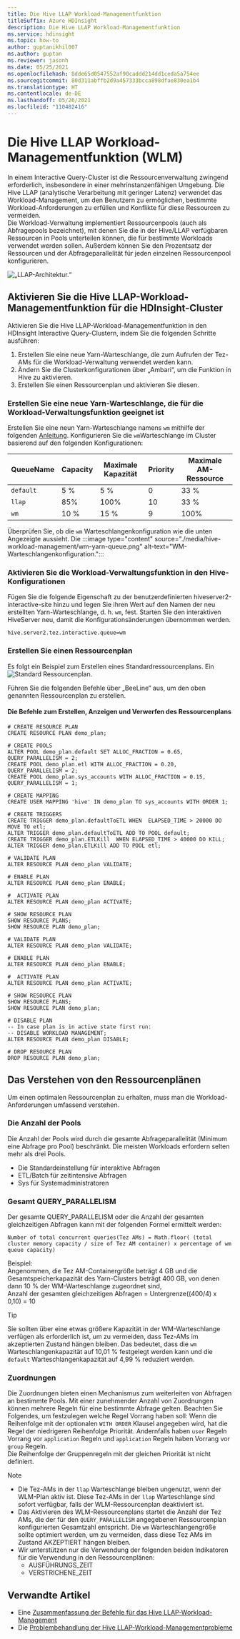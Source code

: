 ```yaml
---
title: Die Hive LLAP Workload-Managementfunktion
titleSuffix: Azure HDInsight
description: Die Hive LLAP Workload-Managementfunktion
ms.service: hdinsight
ms.topic: how-to
author: guptanikhil007
ms.author: guptan
ms.reviewer: jasonh
ms.date: 05/25/2021
ms.openlocfilehash: 8dde65d0547552af90caddd214dd1ceda5a754ee
ms.sourcegitcommit: 80d311abffb2d9a457333bcca898dfae830ea1b4
ms.translationtype: HT
ms.contentlocale: de-DE
ms.lasthandoff: 05/26/2021
ms.locfileid: "110482416"
---
```

# <a name="hive-llap-workload-management-wlm-feature"></a>Die Hive LLAP Workload-Managementfunktion (WLM)
In einem Interactive Query-Cluster ist die Ressourcenverwaltung zwingend erforderlich, insbesondere in einer mehrinstanzenfähigen Umgebung. Die Hive LLAP (analytische Verarbeitung mit geringer Latenz) verwendet das Workload-Management, um den Benutzern zu ermöglichen, bestimmte Workload-Anforderungen zu erfüllen und Konflikte für diese Ressourcen zu vermeiden. <br> Die Workload-Verwaltung implementiert Ressourcenpools (auch als Abfragepools bezeichnet), mit denen Sie die in der Hive/LLAP verfügbaren Ressourcen in Pools unterteilen können, die für bestimmte Workloads verwendet werden sollen.
Außerdem können Sie den Prozentsatz der Ressourcen und der Abfrageparallelität für jeden einzelnen Ressourcenpool konfigurieren.

![„LLAP-Architektur.“](./media/hive-workload-management/llap-architecture.png)

## <a name="enable-hive-llap-workload-management-feature-for-hdinsight-clusters"></a>Aktivieren Sie die Hive LLAP-Workload-Managementfunktion für die HDInsight-Cluster

Aktivieren Sie die Hive LLAP-Workload-Managementfunktion in den HDInsight Interactive Query-Clustern, indem Sie die folgenden Schritte ausführen:
1. Erstellen Sie eine neue Yarn-Warteschlange, die zum Aufrufen der Tez-AMs für die Workload-Verwaltung verwendet werden kann.
2. Ändern Sie die Clusterkonfigurationen über „Ambari“, um die Funktion in Hive zu aktivieren.
3. Erstellen Sie einen Ressourcenplan und aktivieren Sie diesen.

### <a name="create-a-new-yarn-queue-suitable-for-workload-management-feature"></a>Erstellen Sie eine neue Yarn-Warteschlange, die für die Workload-Verwaltungsfunktion geeignet ist
Erstellen Sie eine neun Yarn-Warteschlange namens `wm` mithilfe der folgenden [Anleitung](../hdinsight-troubleshoot-yarn.md).
Konfigurieren Sie die `wm`Warteschlange im Cluster basierend auf den folgenden Konfigurationen:

| QueueName   | Capacity | Maximale Kapazität | Priority | Maximale AM-Ressource |
|------------|---------|--------------|----------|---------------------|
| `default`   | 5 %       | 5 %           | 0        | 33 %                 |
| `llap`      | 85%      | 100%         | 10       | 33 %                 |
| `wm`        | 10 %      | 15 %          | 9        | 100%                |

Überprüfen Sie, ob die `wm` Warteschlangenkonfiguration wie die unten Angezeigte aussieht.
Die :::image type="content" source="./media/hive-workload-management/wm-yarn-queue.png" alt-text="WM-Warteschlangenkonfiguration.":::

### <a name="enable-workload-management-feature-in-hive-configs"></a>Aktivieren Sie die Workload-Verwaltungsfunktion in den Hive-Konfigurationen
Fügen Sie die folgende Eigenschaft zu der benutzerdefinierten hiveserver2-interactive-site hinzu und legen Sie ihren Wert auf den Namen der neu erstellten Yarn-Warteschlange, d. h. `wm`, fest. Starten Sie den interaktiven HiveServer neu, damit die Konfigurationsänderungen übernommen werden.
```
hive.server2.tez.interactive.queue=wm
```

### <a name="create-resource-plan"></a>Erstellen Sie einen Ressourcenplan
Es folgt ein Beispiel zum Erstellen eines Standardressourcenplans.
Ein ![Standard Ressourcenplan.](./media/hive-workload-management/wlm-resourceplan.jpg)

Führen Sie die folgenden Befehle über „BeeLine“ aus, um den oben genannten Ressourcenplan zu erstellen.

#### <a name="commands-to-create-view-and-drop-the-resource-plan"></a>Die Befehle zum Erstellen, Anzeigen und Verwerfen des Ressourcenplans
```hql
# CREATE RESOURCE PLAN
CREATE RESOURCE PLAN demo_plan;

# CREATE POOLS
ALTER POOL demo_plan.default SET ALLOC_FRACTION = 0.65, QUERY_PARALLELISM = 2;
CREATE POOL demo_plan.etl WITH ALLOC_FRACTION = 0.20, QUERY_PARALLELISM = 2;
CREATE POOL demo_plan.sys_accounts WITH ALLOC_FRACTION = 0.15, QUERY_PARALLELISM = 1;

# CREATE MAPPING
CREATE USER MAPPING 'hive' IN demo_plan TO sys_accounts WITH ORDER 1;
 
# CREATE TRIGGERS
CREATE TRIGGER demo_plan.defaultToETL WHEN  ELAPSED_TIME > 20000 DO MOVE TO etl;
ALTER TRIGGER demo_plan.defaultToETL ADD TO POOL default;
CREATE TRIGGER demo_plan.ETLKill  WHEN ELAPSED_TIME > 40000 DO KILL;
ALTER TRIGGER demo_plan.ETLKill ADD TO POOL etl;

# VALIDATE PLAN
ALTER RESOURCE PLAN demo_plan VALIDATE;

# ENABLE PLAN
ALTER RESOURCE PLAN demo_plan ENABLE;

#  ACTIVATE PLAN
ALTER RESOURCE PLAN demo_plan ACTIVATE;

# SHOW RESOURCE PLAN
SHOW RESOURCE PLANS;
SHOW RESOURCE PLAN demo_plan;

# VALIDATE PLAN
ALTER RESOURCE PLAN demo_plan VALIDATE;

# ENABLE PLAN
ALTER RESOURCE PLAN demo_plan ENABLE;

#  ACTIVATE PLAN
ALTER RESOURCE PLAN demo_plan ACTIVATE;

# SHOW RESOURCE PLAN
SHOW RESOURCE PLANS;
SHOW RESOURCE PLAN demo_plan;

# DISABLE PLAN
-- In case plan is in active state first run:
-- DISABLE WORKLOAD MANAGEMENT;
ALTER RESOURCE PLAN demo_plan DISABLE;

# DROP RESOURCE PLAN
DROP RESOURCE PLAN demo_plan;
```

## <a name="understanding-resource-plan"></a>Das Verstehen von den Ressourcenplänen
Um einen optimalen Ressourcenplan zu erhalten, muss man die Workload-Anforderungen umfassend verstehen.

### <a name="number-of-pools"></a>Die Anzahl der Pools
Die Anzahl der Pools wird durch die gesamte Abfrageparallelität (Minimum eine Abfrage pro Pool) beschränkt.
Die meisten Workloads erfordern selten mehr als drei Pools. 
- Die Standardeinstellung für interaktive Abfragen 
- ETL/Batch für zeitintensive Abfragen
- Sys für Systemadministratoren

### <a name="total-query_parallelism"></a>Gesamt QUERY_PARALLELISM
Der gesamte QUERY_PARALLELISM oder die Anzahl der gesamten gleichzeitigen Abfragen kann mit der folgenden Formel ermittelt werden:

```
Number of total concurrent queries(Tez AMs) = Math.floor( (total cluster memory capacity / size of Tez AM container) x percentage of wm queue capacity)
```

Beispiel: <br/>
Angenommen, die Tez AM-Containergröße beträgt 4 GB und die Gesamtspeicherkapazität des Yarn-Clusters beträgt 400 GB, von denen dann 10 % der WM-Warteschlange zugeordnet sind, <br/>
Anzahl der gesamten gleichzeitigen Abfragen = Untergrenze((400/4) x 0,10) = 10

> [!Tip]
> Sie sollten über eine etwas größere Kapazität in der WM-Warteschlange verfügen als erforderlich ist, um zu vermeiden, dass Tez-AMs im akzeptierten Zustand hängen bleiben. Das bedeutet, dass die `wm` Warteschlangenkapazität auf 10,01 % festgelegt werden kann und die `default` Warteschlangenkapazität auf 4,99 % reduziert werden.

### <a name="mappings"></a>Zuordnungen
Die Zuordnungen bieten einen Mechanismus zum weiterleiten von Abfragen an bestimmte Pools. Mit einer zunehmender Anzahl von Zuordnungen können mehrere Regeln für eine bestimmte Abfrage gelten. Beachten Sie Folgendes, um festzulegen welche Regel Vorrang haben soll: Wenn die Reihenfolge mit der optionalen `WITH ORDER` Klausel angegeben wird, hat die Regel der niedrigeren Reihenfolge Priorität. Andernfalls haben `user` Regeln Vorrang vor `application` Regeln und `application` Regeln haben Vorrang vor `group` Regeln. <br/>
Die Reihenfolge der Gruppenregeln mit der gleichen Priorität ist nicht definiert.


> [!Note]
> * Die Tez-AMs in der `llap` Warteschlange bleiben ungenutzt, wenn der WLM-Plan aktiv ist. Diese Tez-AMs in der `llap` Warteschlange sind sofort verfügbar, falls der WLM-Ressourcenplan deaktiviert ist.
> * Das Aktivieren des WLM-Ressourcenplans startet die Anzahl der Tez AMs, die der für den `QUERY_PARALLELISM` angegebenen Ressourcenplan konfigurierten Gesamtzahl entspricht. Die `wm` Warteschlangengröße sollte optimiert werden, um zu vermeiden, dass diese Tez AMs im Zustand AKZEPTIERT hängen bleiben.
> * Wir unterstützen nur die Verwendung der folgenden beiden Indikatoren für die Verwendung in den Ressourcenplänen:
>    * AUSFÜHRUNGS_ZEIT
>    * VERSTRICHENE_ZEIT

## <a name="related-articles"></a>Verwandte Artikel
* Eine [Zusammenfassung der Befehle für das Hive LLAP-Workload-Management](workload-management-commands.md)
* Die [Problembehandlung der Hive LLAP-Workload-Managementprobleme](troubleshoot-workload-management-issues.md)


